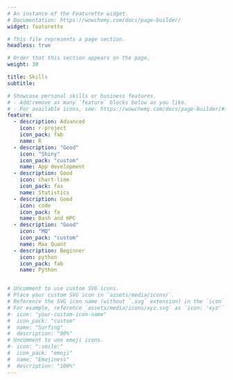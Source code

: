```yaml
---
# An instance of the Featurette widget.
# Documentation: https://wowchemy.com/docs/page-builder/
widget: featurette

# This file represents a page section.
headless: true

# Order that this section appears on the page.
weight: 30

title: Skills
subtitle:

# Showcase personal skills or business features.
# - Add/remove as many `feature` blocks below as you like.
# - For available icons, see: https://wowchemy.com/docs/page-builder/#icons
feature:
  - description: Advanced
    icon: r-project
    icon_pack: fab
    name: R
  - description: "Good"
    icon: "Shiny"
    icon_pack: "custom"
    name: App development
  - description: Good
    icon: chart-line
    icon_pack: fas
    name: Statistics
  - description: Good
    icon: code
    icon_pack: fa
    name: Bash and HPC
  - description: "Good"
    icon: "MQ"
    icon_pack: "custom"
    name: Max Quant
  - description: Beginner
    icon: python
    icon_pack: fab
    name: Python


# Uncomment to use custom SVG icons.
# Place your custom SVG icon in `assets/media/icons/`.
# Reference the SVG icon name (without `.svg` extension) in the `icon` field.
# For example, reference `assets/media/icons/xyz.svg` as `icon: 'xyz'`
#- icon: "your-custom-icon-name"
#  icon_pack: "custom"
#  name: "Surfing"
#  description: "90%"
# Uncomment to use emoji icons.
#- icon: ":smile:"
#  icon_pack: "emoji"
#  name: "Emojiness"
#  description: "100%"
---
```

